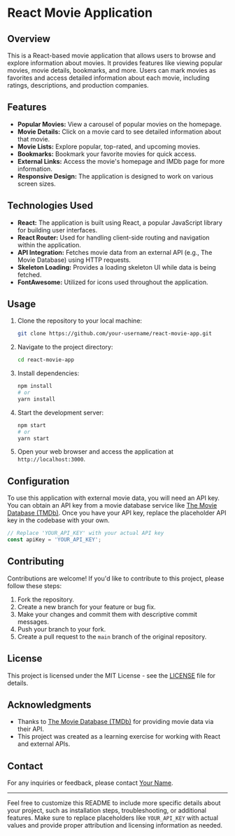 # React Movie Application



## Overview

This is a React-based movie application that allows users to browse and explore information about movies. It provides features like viewing popular movies, movie details, bookmarks, and more. Users can mark movies as favorites and access detailed information about each movie, including ratings, descriptions, and production companies.

## Features

- **Popular Movies:** View a carousel of popular movies on the homepage.
- **Movie Details:** Click on a movie card to see detailed information about that movie.
- **Movie Lists:** Explore popular, top-rated, and upcoming movies.
- **Bookmarks:** Bookmark your favorite movies for quick access.
- **External Links:** Access the movie's homepage and IMDb page for more information.
- **Responsive Design:** The application is designed to work on various screen sizes.

## Technologies Used

- **React:** The application is built using React, a popular JavaScript library for building user interfaces.
- **React Router:** Used for handling client-side routing and navigation within the application.
- **API Integration:** Fetches movie data from an external API (e.g., The Movie Database) using HTTP requests.
- **Skeleton Loading:** Provides a loading skeleton UI while data is being fetched.
- **FontAwesome:** Utilized for icons used throughout the application.

## Usage

1. Clone the repository to your local machine:

   ```bash
   git clone https://github.com/your-username/react-movie-app.git
   ```

2. Navigate to the project directory:

   ```bash
   cd react-movie-app
   ```

3. Install dependencies:

   ```bash
   npm install
   # or
   yarn install
   ```

4. Start the development server:

   ```bash
   npm start
   # or
   yarn start
   ```

5. Open your web browser and access the application at `http://localhost:3000`.

## Configuration

To use this application with external movie data, you will need an API key. You can obtain an API key from a movie database service like [The Movie Database (TMDb)](https://www.themoviedb.org/). Once you have your API key, replace the placeholder API key in the codebase with your own.

```javascript
// Replace 'YOUR_API_KEY' with your actual API key
const apiKey = 'YOUR_API_KEY';
```

## Contributing

Contributions are welcome! If you'd like to contribute to this project, please follow these steps:

1. Fork the repository.
2. Create a new branch for your feature or bug fix.
3. Make your changes and commit them with descriptive commit messages.
4. Push your branch to your fork.
5. Create a pull request to the `main` branch of the original repository.

## License

This project is licensed under the MIT License - see the [LICENSE](LICENSE) file for details.

## Acknowledgments

- Thanks to [The Movie Database (TMDb)](https://www.themoviedb.org/) for providing movie data via their API.
- This project was created as a learning exercise for working with React and external APIs.

## Contact

For any inquiries or feedback, please contact [Your Name](mailto:your.email@example.com).

---

Feel free to customize this README to include more specific details about your project, such as installation steps, troubleshooting, or additional features. Make sure to replace placeholders like `YOUR_API_KEY` with actual values and provide proper attribution and licensing information as needed.
